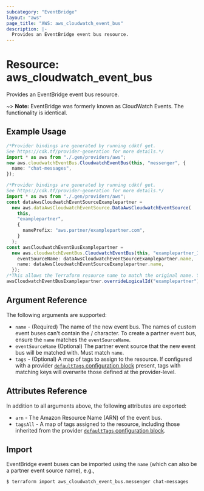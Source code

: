 ```yaml
---
subcategory: "EventBridge"
layout: "aws"
page_title: "AWS: aws_cloudwatch_event_bus"
description: |-
  Provides an EventBridge event bus resource.
---
```


# Resource: aws\_cloudwatch\_event\_bus

Provides an EventBridge event bus resource.

\~> **Note:** EventBridge was formerly known as CloudWatch Events. The functionality is identical.

## Example Usage

```typescript
/*Provider bindings are generated by running cdktf get.
See https://cdk.tf/provider-generation for more details.*/
import * as aws from "./.gen/providers/aws";
new aws.cloudwatchEventBus.CloudwatchEventBus(this, "messenger", {
  name: "chat-messages",
});

```

```typescript
/*Provider bindings are generated by running cdktf get.
See https://cdk.tf/provider-generation for more details.*/
import * as aws from "./.gen/providers/aws";
const dataAwsCloudwatchEventSourceExamplepartner =
  new aws.dataAwsCloudwatchEventSource.DataAwsCloudwatchEventSource(
    this,
    "examplepartner",
    {
      namePrefix: "aws.partner/examplepartner.com",
    }
  );
const awsCloudwatchEventBusExamplepartner =
  new aws.cloudwatchEventBus.CloudwatchEventBus(this, "examplepartner_1", {
    eventSourceName: dataAwsCloudwatchEventSourceExamplepartner.name,
    name: dataAwsCloudwatchEventSourceExamplepartner.name,
  });
/*This allows the Terraform resource name to match the original name. You can remove the call if you don't need them to match.*/
awsCloudwatchEventBusExamplepartner.overrideLogicalId("examplepartner");

```

## Argument Reference

The following arguments are supported:

* `name` - (Required) The name of the new event bus. The names of custom event buses can't contain the / character. To create a partner event bus, ensure the `name` matches the `eventSourceName`.
* `eventSourceName` (Optional) The partner event source that the new event bus will be matched with. Must match `name`.
* `tags` - (Optional)  A map of tags to assign to the resource. If configured with a provider [`defaultTags` configuration block](https://registry.terraform.io/providers/hashicorp/aws/latest/docs#default_tags-configuration-block) present, tags with matching keys will overwrite those defined at the provider-level.

## Attributes Reference

In addition to all arguments above, the following attributes are exported:

* `arn` - The Amazon Resource Name (ARN) of the event bus.
* `tagsAll` - A map of tags assigned to the resource, including those inherited from the provider [`defaultTags` configuration block](https://registry.terraform.io/providers/hashicorp/aws/latest/docs#default_tags-configuration-block).

## Import

EventBridge event buses can be imported using the `name` (which can also be a partner event source name), e.g.,

```console
$ terraform import aws_cloudwatch_event_bus.messenger chat-messages
```
